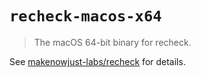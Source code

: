 # `recheck-macos-x64`

> The macOS 64-bit binary for recheck.

See [makenowjust-labs/recheck](https://github.com/makenowjust-labs/recheck) for details.
